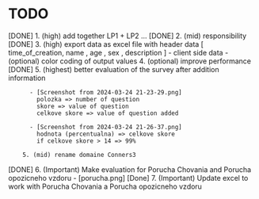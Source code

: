 # TODO

[DONE]  1. (high) add together LP1 + LP2 ...
[DONE]  2. (mid) responsibility
[DONE]  3. (high) export data as excel file with header data [ time_of_creation, name , age , sex , description ]
          - client side data
          - (optional) color coding of output values
        4. (optional) improve performance
[DONE]  5. (highest) better evaluation of the survey after addition information

          - [Screenshot from 2024-03-24 21-23-29.png]
            polozka => number of question
            skore => value of question
            celkove skore => value of question added

          - [Screenshot from 2024-03-24 21-26-37.png]
            hodnota (percentualna) => celkove skore
            if celkove skore > 14 => 99%

        5. (mid) rename domaine Conners3
[DONE]  6. (Important) Make evaluation for Porucha Chovania and Porucha opozicneho vzdoru
          - [porucha.png]
[Done]  7. (Important) Update excel to work with Porucha Chovania a Porucha opozicneho vzdoru